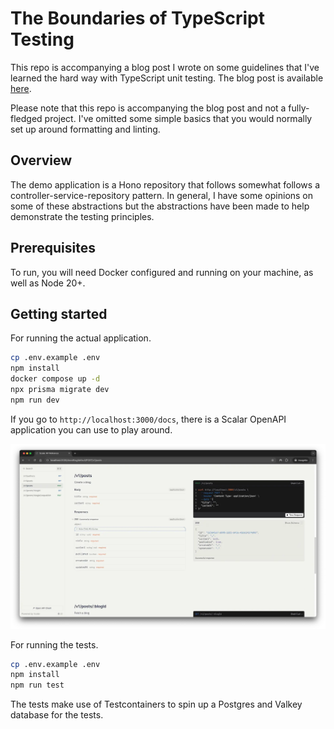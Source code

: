 # The Boundaries of TypeScript Testing

This repo is accompanying a blog post I wrote on some guidelines that I've learned the hard way with TypeScript unit testing. The blog post is available [here](https://www.dennisokeeffe.com/blog/2025-03-29-the-boundaries-of-typescript-testing).

Please note that this repo is accompanying the blog post and not a fully-fledged project. I've omitted some simple basics that you would normally set up around formatting and linting.

## Overview

The demo application is a Hono repository that follows somewhat follows a controller-service-repository pattern. In general, I have some opinions on some of these abstractions but the abstractions have been made to help demonstrate the testing principles.

## Prerequisites

To run, you will need Docker configured and running on your machine, as well as Node 20+.

## Getting started

For running the actual application.

```bash
cp .env.example .env
npm install
docker compose up -d
npx prisma migrate dev
npm run dev
```

If you go to `http://localhost:3000/docs`, there is a Scalar OpenAPI application you can use to play around.

![Scalar running](./public/scalar.webp)

For running the tests.

```bash
cp .env.example .env
npm install
npm run test
```

The tests make use of Testcontainers to spin up a Postgres and Valkey database for the tests.
